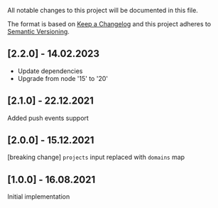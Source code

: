 All notable changes to this project will be documented in this file.

The format is based on [Keep a Changelog](http://keepachangelog.com/)
and this project adheres to [Semantic Versioning](http://semver.org/).

## [2.2.0] - 14.02.2023

- Update dependencies
- Upgrade from node '15' to '20'

## [2.1.0] - 22.12.2021

Added push events support

## [2.0.0] - 15.12.2021

[breaking change] `projects` input replaced with `domains` map

## [1.0.0] - 16.08.2021

Initial implementation
